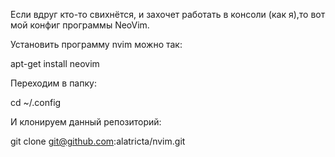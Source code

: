 Если вдруг кто-то свихнётся, и захочет работать в консоли (как я),то вот мой конфиг программы NeoVim.

Установить программу nvim можно так:

apt-get install neovim

Переходим в папку:

cd ~/.config

И клонируем данный репозиторий:

git clone git@github.com:alatricta/nvim.git
